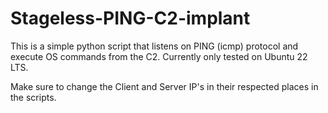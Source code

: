 # Stageless-PING-C2-implant
This is a simple python script that listens on PING (icmp) protocol and execute OS commands from the C2.
Currently only tested on Ubuntu 22 LTS.

Make sure to change the Client and Server IP's in their respected places in the scripts.
